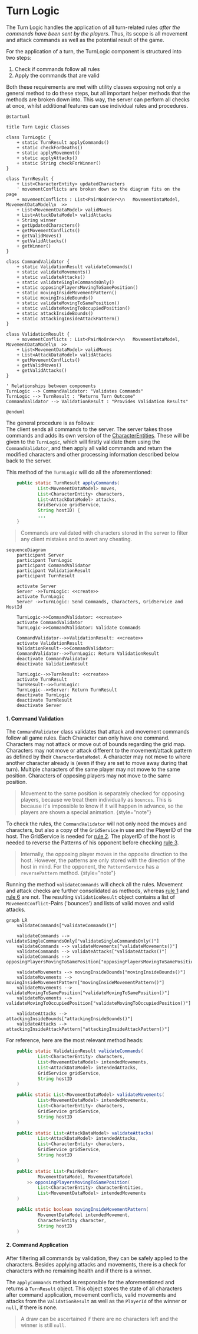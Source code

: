 # Turn Logic

The Turn Logic handles the application of all turn-related rules *after the commands have been sent by the players*.
Thus, its scope is all movement and attack commands as well as the potential result of the game.

For the application of a turn, the TurnLogic component is structured into two steps:
1. Check if commands follow all rules
2. Apply the commands that are valid

Both these requirements are met with utility classes exposing not only a general method to do these steps, 
but all important helper methods that the methods are broken down into.
This way, the server can perform all checks at once, whilst additional features can use individual rules and procedures.

```plantuml
@startuml

title Turn Logic Classes

class TurnLogic {
    + static TurnResult applyCommands()
    + static checkForDeaths()
    + static applyMovement()
    + static applyAttacks()
    + static String checkForWinner()
}

class TurnResult {
    + List<CharacterEntity> updatedCharacters
    ' movementConflicts are broken down so the diagram fits on the page
    + movementConflicts : List<PairNoOrder<\n   MovementDataModel, MovementDataModel\n  >>
    + List<MovementDataModel> validMoves
    + List<AttackDataModel> validAttacks
    + String winner
    + getUpdatedCharacters()
    + getMovementConflicts()
    + getValidMoves()
    + getValidAttacks()
    + getWinner()
}

class CommandValidator { 
    + static ValidationResult validateCommands()
    + static validateMovements()
    + static validateAttacks()
    + static validateSingleCommandsOnly()
    + static opposingPlayersMovingToSamePosition()
    + static movingInsideMovementPattern()
    + static movingInsideBounds()
    + static validateMovingToSamePosition()
    + static validateMovingToOccupiedPosition()
    + static attackInsideBounds()
    + static attackingInsideAttackPattern()
}

class ValidationResult {
    + movementConflicts : List<PairNoOrder<\n   MovementDataModel, MovementDataModel\n  >>
    + List<MovementDataModel> validMoves
    + List<AttackDataModel> validAttacks
    + getMovementConflicts()
    + getValidMoves()
    + getValidAttacks()
}

' Relationships between components
TurnLogic --> CommandValidator: "Validates Commands"
TurnLogic --> TurnResult : "Returns Turn Outcome"
CommandValidator --> ValidationResult : "Provides Validation Results"

@enduml
```

The general procedure is as follows: <br/>
The client sends all commands to the server. The server takes those commands and adds its own version of the 
<a href="CharacterEntity.md">CharacterEntities</a>. These will be given to the `TurnLogic`, which will firstly validate them using the `CommandValidator`,
and then apply all valid commands and return the modified characters and other processing information described below back to the server.

This method of the `TurnLogic` will do all the aforementioned:
```java
    public static TurnResult applyCommands(
            List<MovementDataModel> moves,
            List<CharacterEntity> characters,
            List<AttackDataModel> attacks,
            GridService gridService,
            String hostID) {
            ...
    }
```

> Commands are validated with characters stored in the server to filter any client mistakes and to avert any cheating.

```mermaid
sequenceDiagram
    participant Server
    participant TurnLogic
    participant CommandValidator
    participant ValidationResult
    participant TurnResult
        
    activate Server    
    Server ->>TurnLogic: <<create>>
    activate TurnLogic
    Server ->>TurnLogic: Send Commands, Characters, GridService and HostId

    TurnLogic->>CommandValidator: <<create>>
    activate CommandValidator
    TurnLogic->>CommandValidator: Validate Commands
    
    CommandValidator-->>ValidationResult: <<create>>
    activate ValidationResult
    ValidationResult-->>CommandValidator: 
    CommandValidator-->>TurnLogic: Return ValidationResult
    deactivate CommandValidator
    deactivate ValidationResult

    TurnLogic-->>TurnResult: <<create>>
    activate TurnResult
    TurnResult-->>TurnLogic: 
    TurnLogic-->>Server: Return TurnResult
    deactivate TurnLogic
    deactivate TurnResult
    deactivate Server
```

#### 1. Command Validation
The `CommandValidator` class validates that attack and movement commands follow all game rules.
<procedure title="Turn-Related Game Rules:">
<anchor id="rule1" name="rule1"></anchor>
<step>Each Character can only have one command.</step>
<anchor id="rule2" name="rule2"></anchor>
<step>Characters may not attack or move out of bounds regarding the grid map.</step>
<anchor id="rule3" name="rule3"></anchor>
<step>Characters may not move or attack different to the movement/attack pattern as defined by their `CharacterDataModel`.</step>
<step>A character may not move to where another character already is (even if they are set to move away during that turn).</step>
<step>Multiple characters of the same player may not move to the same position.</step>
<anchor id="rule6" name="rule6"></anchor>
<step>Characters of opposing players may not move to the same position.</step>
</procedure>

> Movement to the same position is separately checked for opposing players, because we treat them individually as `bounces`.
> This is because it's impossible to know if it will happen in advance, so the players are shown a special animation.
{style="note"}

To check the rules, the `CommandValidator` will not only need the moves and characters, but also a copy of the
`GridService` in use and the PlayerID of the host. The GridService is needed for 
<a href="Turn-Logic.md#rule2" summary="Characters may not attack or move out of Bounds regarding the grid map">rule 2</a>. The playerID of the host is needed to reverse the Patterns of his opponent
before checking <a href="Turn-Logic.md#rule3" summary="Characters may not move or attack different to the movement/attack pattern as defined by their `CharacterDataModel`">rule 3</a>.

> Internally, the opposing player moves in the opposite direction to the host. However, the patterns are only stored
> with the direction of the host in mind. For the opponent, the `PatternService` has a `reversePattern` method.
{style="note"}

Running the method `validateCommands` will check all the rules. Movement and attack checks are further consolidated as methods, 
whereas <a href="Turn-Logic.md#rule1" summary="Each Character can only have one command">rule 1</a> 
and <a href="Turn-Logic.md#rule6" summary="Opposing players may not move to the same position">rule 6</a> are not.
The resulting `ValidationResult` object contains a list of `MovementConflict`-Pairs ('bounces') and lists of valid
moves and valid attacks.

```mermaid
graph LR
    validateCommands["validateCommands()"]

    validateCommands --> validateSingleCommandsOnly["validateSingleCommandsOnly()"]
    validateCommands --> validateMovements["validateMovements()"]
    validateCommands --> validateAttacks["validateAttacks()"]
    validateCommands --> opposingPlayersMovingToSamePosition["opposingPlayersMovingToSamePosition()"]

    validateMovements --> movingInsideBounds["movingInsideBounds()"]
    validateMovements --> movingInsideMovementPattern["movingInsideMovementPattern()"]
    validateMovements --> validateMovingToSamePosition["validateMovingToSamePosition()"]
    validateMovements --> validateMovingToOccupiedPosition["validateMovingToOccupiedPosition()"]

    validateAttacks --> attackingInsideBounds["attackingInsideBounds()"]
    validateAttacks --> attackingInsideAttackPattern["attackingInsideAttackPattern()"]
```

For reference, here are the most relevant method heads:
```java
    public static ValidationResult validateCommands(
            List<CharacterEntity> characters,
            List<MovementDataModel> intendedMovements,
            List<AttackDataModel> intendedAttacks,
            GridService gridService,
            String hostID
    )
```

```java
    public static List<MovementDataModel> validateMovements(
            List<MovementDataModel> intendedMovements,
            List<CharacterEntity> characters,
            GridService gridService,
            String hostID
    )
```

```java
    public static List<AttackDataModel> validateAttacks(
            List<AttackDataModel> intendedAttacks,
            List<CharacterEntity> characters,
            GridService gridService,
            String hostID
    )
```

```java
    public static List<PairNoOrder<
            MovementDataModel, MovementDataModel
        >> opposingPlayersMovingToSamePosition(
            List<CharacterEntity> characterEntities,
            List<MovementDataModel> intendedMovements
    )
```

```java
    public static boolean movingInsideMovementPattern(
            MovementDataModel intendedMovement,
            CharacterEntity character,
            String hostID
    )
```

#### 2. Command Application
After filtering all commands by validation, they can be safely applied to the characters. Besides applying attacks and movements, 
there is a check for characters with no remaining health and if there is a winner.

The `applyCommands` method is responsible for the aforementioned and returns a `TurnResult` object. This object stores
the state of all characters after command application, movement conflicts, valid movements and attacks from
the `ValidationResult` as well as the `PlayerId` of the winner or `null`, if there is none.

> A draw can be ascertained if there are no characters left and the winner is still `null`.
